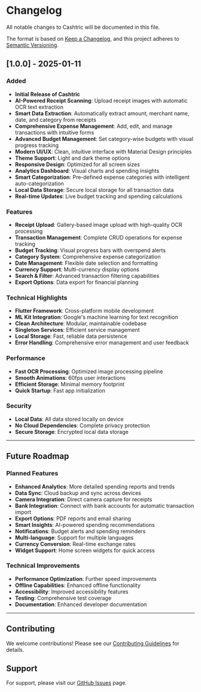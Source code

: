 # Changelog

All notable changes to Cashtric will be documented in this file.

The format is based on [Keep a Changelog](https://keepachangelog.com/en/1.0.0/),
and this project adheres to [Semantic Versioning](https://semver.org/spec/v2.0.0.html).

## [1.0.0] - 2025-01-11

### Added
- **Initial Release of Cashtric**
- **AI-Powered Receipt Scanning**: Upload receipt images with automatic OCR text extraction
- **Smart Data Extraction**: Automatically extract amount, merchant name, date, and category from receipts
- **Comprehensive Expense Management**: Add, edit, and manage transactions with intuitive forms
- **Advanced Budget Management**: Set category-wise budgets with visual progress tracking
- **Modern UI/UX**: Clean, intuitive interface with Material Design principles
- **Theme Support**: Light and dark theme options
- **Responsive Design**: Optimized for all screen sizes
- **Analytics Dashboard**: Visual charts and spending insights
- **Smart Categorization**: Pre-defined expense categories with intelligent auto-categorization
- **Local Data Storage**: Secure local storage for all transaction data
- **Real-time Updates**: Live budget tracking and spending calculations

### Features
- **Receipt Upload**: Gallery-based image upload with high-quality OCR processing
- **Transaction Management**: Complete CRUD operations for expense tracking
- **Budget Tracking**: Visual progress bars with overspend alerts
- **Category System**: Comprehensive expense categorization
- **Date Management**: Flexible date selection and formatting
- **Currency Support**: Multi-currency display options
- **Search & Filter**: Advanced transaction filtering capabilities
- **Export Options**: Data export for financial planning

### Technical Highlights
- **Flutter Framework**: Cross-platform mobile development
- **ML Kit Integration**: Google's machine learning for text recognition
- **Clean Architecture**: Modular, maintainable codebase
- **Singleton Services**: Efficient service management
- **Local Storage**: Fast, reliable data persistence
- **Error Handling**: Comprehensive error management and user feedback

### Performance
- **Fast OCR Processing**: Optimized image processing pipeline
- **Smooth Animations**: 60fps user interactions
- **Efficient Storage**: Minimal memory footprint
- **Quick Startup**: Fast app initialization

### Security
- **Local Data**: All data stored locally on device
- **No Cloud Dependencies**: Complete privacy protection
- **Secure Storage**: Encrypted local data storage

---

## Future Roadmap

### Planned Features
- **Enhanced Analytics**: More detailed spending reports and trends
- **Data Sync**: Cloud backup and sync across devices
- **Camera Integration**: Direct camera capture for receipts
- **Bank Integration**: Connect with bank accounts for automatic transaction import
- **Export Options**: PDF reports and email sharing
- **Smart Insights**: AI-powered spending recommendations
- **Notifications**: Budget alerts and spending reminders
- **Multi-language**: Support for multiple languages
- **Currency Conversion**: Real-time exchange rates
- **Widget Support**: Home screen widgets for quick access

### Technical Improvements
- **Performance Optimization**: Further speed improvements
- **Offline Capabilities**: Enhanced offline functionality
- **Accessibility**: Improved accessibility features
- **Testing**: Comprehensive test coverage
- **Documentation**: Enhanced developer documentation

---

## Contributing

We welcome contributions! Please see our [Contributing Guidelines](CONTRIBUTING.md) for details.

## Support

For support, please visit our [GitHub Issues](https://github.com/Khanna-Aman/Cashtric/issues) page.
